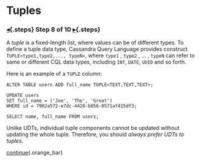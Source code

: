 <div class="top">

# Tuples
### [◂](command:katapod.loadPage?step7){.steps} Step 8 of 10 [▸](command:katapod.loadPage?step9){.steps}
</div>

A *tuple* is a fixed-length list, where values can be of different types. 
To define a tuple data type, 
Cassandra Query Language provides construct `TUPLE<type1,type2,..., typeN>`, 
where `type1` , `type2` , ... , `typeN` can refer to same or different CQL data types, including 
`INT`, `DATE`, `UUID` and so forth. 

Here is an example of a `TUPLE` column:
```
ALTER TABLE users ADD full_name TUPLE<TEXT,TEXT,TEXT>;

UPDATE users 
SET full_name = ('Joe', 'The', 'Great')
WHERE id = 7902a572-e7dc-4428-b056-0571af415df3;

SELECT name, full_name FROM users;
```

Unlike UDTs, individual tuple components cannot be updated without updating the whole tuple. Therefore, 
you should *always prefer UDTs to tuples*.

[continue](command:katapod.loadPage?step9){.orange_bar}
